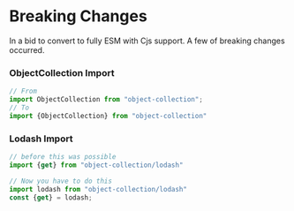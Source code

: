 # Breaking Changes

In a bid to convert to fully ESM with Cjs support.
A few of breaking changes occurred.

### ObjectCollection Import

```javascript
// From
import ObjectCollection from "object-collection";
// To
import {ObjectCollection} from "object-collection"

```

### Lodash Import

```javascript
// before this was possible
import {get} from "object-collection/lodash"

// Now you have to do this 
import lodash from "object-collection/lodash"
const {get} = lodash;
```